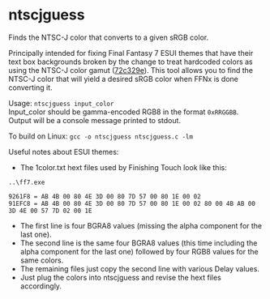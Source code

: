 # ntscjguess
Finds the NTSC-J color that converts to a given sRGB color.

Principally intended for fixing Final Fantasy 7 ESUI themes that have their text box backgrounds broken by the change to treat hardcoded colors as using the NTSC-J color gamut ([72c329e](https://github.com/ChthonVII/FFNx/commit/72c329ebf727830633ddeac6abb5d41c1aff2c83)).
This tool allows you to find the NTSC-J color that will yield a desired sRGB color when FFNx is done converting it.

Usage:
`ntscjguess input_color`  
Input_color should be gamma-encoded RGB8 in the format `0xRRGGBB`.  
Output will be a console message printed to stdout.

To build on Linux:
`gcc -o ntscjguess ntscjguess.c -lm`

Useful notes about ESUI themes:
- The 1color.txt hext files used by Finishing Touch look like this:
```
..\ff7.exe

9261F8 = AB 4B 00 80 4E 3D 00 80 7D 57 00 80 1E 00 02
91EFC8 = AB 4B 00 80 4E 3D 00 80 7D 57 00 80 1E 00 02 80 00 4B AB 00 3D 4E 00 57 7D 02 00 1E
```
- The first line is four BGRA8 values (missing the alpha component for the last one).
- The second line is the same four BGRA8 values (this time including the alpha component for the last one) followed by four RGB8 values for the same colors.
- The remaining files just copy the second line with various Delay values.
- Just plug the colors into ntscjguess and revise the hext files accordingly.
